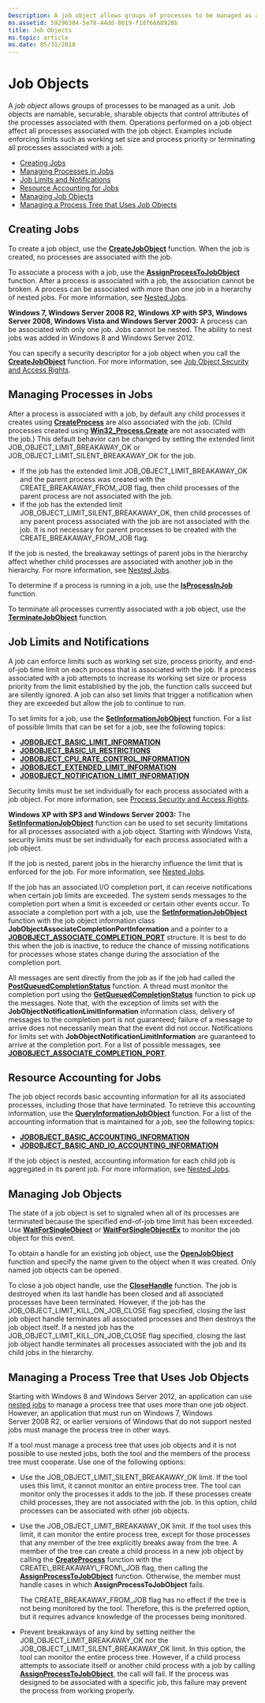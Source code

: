 ```yaml
---
Description: A job object allows groups of processes to be managed as a unit. Job objects are namable, securable, sharable objects that control attributes of the processes associated with them.
ms.assetid: 59296384-5e78-44dd-8019-f1df6668928b
title: Job Objects
ms.topic: article
ms.date: 05/31/2018
---
```


# Job Objects

A *job object* allows groups of processes to be managed as a unit. Job objects are namable, securable, sharable objects that control attributes of the processes associated with them. Operations performed on a job object affect all processes associated with the job object. Examples include enforcing limits such as working set size and process priority or terminating all processes associated with a job.

-   [Creating Jobs](#creating-jobs)
-   [Managing Processes in Jobs](#managing-processes-in-jobs)
-   [Job Limits and Notifications](#job-limits-and-notifications)
-   [Resource Accounting for Jobs](#resource-accounting-for-jobs)
-   [Managing Job Objects](#managing-job-objects)
-   [Managing a Process Tree that Uses Job Objects](#managing-a-process-tree-that-uses-job-objects)

## Creating Jobs

To create a job object, use the [**CreateJobObject**](/windows/desktop/api/WinBase/nf-winbase-createjobobjecta) function. When the job is created, no processes are associated with the job.

To associate a process with a job, use the [**AssignProcessToJobObject**](https://msdn.microsoft.com/library/ms681949(v=VS.85).aspx) function. After a process is associated with a job, the association cannot be broken. A process can be associated with more than one job in a hierarchy of nested jobs. For more information, see [Nested Jobs](nested-jobs.md).

**Windows 7, Windows Server 2008 R2, Windows XP with SP3, Windows Server 2008, Windows Vista and Windows Server 2003:** A process can be associated with only one job. Jobs cannot be nested. The ability to nest jobs was added in Windows 8 and Windows Server 2012.

You can specify a security descriptor for a job object when you call the [**CreateJobObject**](/windows/desktop/api/WinBase/nf-winbase-createjobobjecta) function. For more information, see [Job Object Security and Access Rights](job-object-security-and-access-rights.md).

## Managing Processes in Jobs

After a process is associated with a job, by default any child processes it creates using [**CreateProcess**](https://msdn.microsoft.com/library/ms682425(v=VS.85).aspx) are also associated with the job. (Child processes created using [**Win32\_Process.Create**](https://msdn.microsoft.com/library/Aa389388(v=VS.85).aspx) are not associated with the job.) This default behavior can be changed by setting the extended limit JOB\_OBJECT\_LIMIT\_BREAKAWAY\_OK or JOB\_OBJECT\_LIMIT\_SILENT\_BREAKAWAY\_OK for the job.

-   If the job has the extended limit JOB\_OBJECT\_LIMIT\_BREAKAWAY\_OK and the parent process was created with the CREATE\_BREAKAWAY\_FROM\_JOB flag, then child processes of the parent process are not associated with the job.
-   If the job has the extended limit JOB\_OBJECT\_LIMIT\_SILENT\_BREAKAWAY\_OK, then child processes of any parent process associated with the job are not associated with the job. It is not necessary for parent processes to be created with the CREATE\_BREAKAWAY\_FROM\_JOB flag.

If the job is nested, the breakaway settings of parent jobs in the hierarchy affect whether child processes are associated with another job in the hierarchy. For more information, see [Nested Jobs](nested-jobs.md).

To determine if a process is running in a job, use the [**IsProcessInJob**](https://msdn.microsoft.com/library/ms684127(v=VS.85).aspx) function.

To terminate all processes currently associated with a job object, use the [**TerminateJobObject**](https://msdn.microsoft.com/library/ms686709(v=VS.85).aspx) function.

## Job Limits and Notifications

A job can enforce limits such as working set size, process priority, and end-of-job time limit on each process that is associated with the job. If a process associated with a job attempts to increase its working set size or process priority from the limit established by the job, the function calls succeed but are silently ignored. A job can also set limits that trigger a notification when they are exceeded but allow the job to continue to run.

To set limits for a job, use the [**SetInformationJobObject**](https://msdn.microsoft.com/library/ms686216(v=VS.85).aspx) function. For a list of possible limits that can be set for a job, see the following topics:

-   [**JOBOBJECT\_BASIC\_LIMIT\_INFORMATION**](/windows/desktop/api/WinNT/ns-winnt-jobobject_basic_limit_information)
-   [**JOBOBJECT\_BASIC\_UI\_RESTRICTIONS**](/windows/desktop/api/WinNT/ns-winnt-jobobject_basic_ui_restrictions)
-   [**JOBOBJECT\_CPU\_RATE\_CONTROL\_INFORMATION**](/windows/desktop/api/Winnt/ns-winnt-jobobject_cpu_rate_control_information)
-   [**JOBOBJECT\_EXTENDED\_LIMIT\_INFORMATION**](/windows/desktop/api/WinNT/ns-winnt-jobobject_extended_limit_information)
-   [**JOBOBJECT\_NOTIFICATION\_LIMIT\_INFORMATION**](/windows/desktop/api/WinNT/ns-winnt-jobobject_notification_limit_information)

Security limits must be set individually for each process associated with a job object. For more information, see [Process Security and Access Rights](process-security-and-access-rights.md).

**Windows XP with SP3 and Windows Server 2003:** The [**SetInformationJobObject**](https://msdn.microsoft.com/library/ms686216(v=VS.85).aspx) function can be used to set security limitations for all processes associated with a job object. Starting with Windows Vista, security limits must be set individually for each process associated with a job object.

If the job is nested, parent jobs in the hierarchy influence the limit that is enforced for the job. For more information, see [Nested Jobs](nested-jobs.md).

If the job has an associated I/O completion port, it can receive notifications when certain job limits are exceeded. The system sends messages to the completion port when a limit is exceeded or certain other events occur. To associate a completion port with a job, use the [**SetInformationJobObject**](https://msdn.microsoft.com/library/ms686216(v=VS.85).aspx) function with the job object information class **JobObjectAssociateCompletionPortInformation** and a pointer to a [**JOBOBJECT\_ASSOCIATE\_COMPLETION\_PORT**](/windows/desktop/api/WinNT/ns-winnt-jobobject_associate_completion_port) structure. It is best to do this when the job is inactive, to reduce the chance of missing notifications for processes whose states change during the association of the completion port.

All messages are sent directly from the job as if the job had called the [**PostQueuedCompletionStatus**](https://msdn.microsoft.com/library/Aa365458(v=VS.85).aspx) function. A thread must monitor the completion port using the [**GetQueuedCompletionStatus**](https://msdn.microsoft.com/library/Aa364986(v=VS.85).aspx) function to pick up the messages. Note that, with the exception of limits set with the **JobObjectNotificationLimitInformation** information class, delivery of messages to the completion port is not guaranteed; failure of a message to arrive does not necessarily mean that the event did not occur. Notifications for limits set with **JobObjectNotificationLimitInformation** are guaranteed to arrive at the completion port. For a list of possible messages, see [**JOBOBJECT\_ASSOCIATE\_COMPLETION\_PORT**](/windows/desktop/api/WinNT/ns-winnt-jobobject_associate_completion_port).

## Resource Accounting for Jobs

The job object records basic accounting information for all its associated processes, including those that have terminated. To retrieve this accounting information, use the [**QueryInformationJobObject**](https://msdn.microsoft.com/library/ms684925(v=VS.85).aspx) function. For a list of the accounting information that is maintained for a job, see the following topics:

-   [**JOBOBJECT\_BASIC\_ACCOUNTING\_INFORMATION**](/windows/desktop/api/WinNT/ns-winnt-jobobject_basic_accounting_information)
-   [**JOBOBJECT\_BASIC\_AND\_IO\_ACCOUNTING\_INFORMATION**](/windows/desktop/api/WinNT/ns-winnt-jobobject_basic_and_io_accounting_information)

If the job object is nested, accounting information for each child job is aggregated in its parent job. For more information, see [Nested Jobs](nested-jobs.md).

## Managing Job Objects

The state of a job object is set to signaled when all of its processes are terminated because the specified end-of-job time limit has been exceeded. Use [**WaitForSingleObject**](https://msdn.microsoft.com/library/ms687032(v=VS.85).aspx) or [**WaitForSingleObjectEx**](https://msdn.microsoft.com/library/ms687036(v=VS.85).aspx) to monitor the job object for this event.

To obtain a handle for an existing job object, use the [**OpenJobObject**](/windows/desktop/api/WinBase/nf-winbase-openjobobjecta) function and specify the name given to the object when it was created. Only named job objects can be opened.

To close a job object handle, use the [**CloseHandle**](https://msdn.microsoft.com/library/ms724211(v=VS.85).aspx) function. The job is destroyed when its last handle has been closed and all associated processes have been terminated. However, if the job has the JOB\_OBJECT\_LIMIT\_KILL\_ON\_JOB\_CLOSE flag specified, closing the last job object handle terminates all associated processes and then destroys the job object itself. If a nested job has the JOB\_OBJECT\_LIMIT\_KILL\_ON\_JOB\_CLOSE flag specified, closing the last job object handle terminates all processes associated with the job and its child jobs in the hierarchy.

## Managing a Process Tree that Uses Job Objects

Starting with Windows 8 and Windows Server 2012, an application can use [nested jobs](nested-jobs.md) to manage a process tree that uses more than one job object. However, an application that must run on Windows 7, Windows Server 2008 R2, or earlier versions of Windows that do not support nested jobs must manage the process tree in other ways.

If a tool must manage a process tree that uses job objects and it is not possible to use nested jobs, both the tool and the members of the process tree must cooperate. Use one of the following options:

-   Use the JOB\_OBJECT\_LIMIT\_SILENT\_BREAKAWAY\_OK limit. If the tool uses this limit, it cannot monitor an entire process tree. The tool can monitor only the processes it adds to the job. If these processes create child processes, they are not associated with the job. In this option, child processes can be associated with other job objects.
-   Use the JOB\_OBJECT\_LIMIT\_BREAKAWAY\_OK limit. If the tool uses this limit, it can monitor the entire process tree, except for those processes that any member of the tree explicitly breaks away from the tree. A member of the tree can create a child process in a new job object by calling the [**CreateProcess**](https://msdn.microsoft.com/library/ms682425(v=VS.85).aspx) function with the CREATE\_BREAKAWAY\_FROM\_JOB flag, then calling the [**AssignProcessToJobObject**](https://msdn.microsoft.com/library/ms681949(v=VS.85).aspx) function. Otherwise, the member must handle cases in which **AssignProcessToJobObject** fails.

    The CREATE\_BREAKAWAY\_FROM\_JOB flag has no effect if the tree is not being monitored by the tool. Therefore, this is the preferred option, but it requires advance knowledge of the processes being monitored.

-   Prevent breakaways of any kind by setting neither the JOB\_OBJECT\_LIMIT\_BREAKAWAY\_OK nor the JOB\_OBJECT\_LIMIT\_SILENT\_BREAKAWAY\_OK limit. In this option, the tool can monitor the entire process tree. However, if a child process attempts to associate itself or another child process with a job by calling [**AssignProcessToJobObject**](https://msdn.microsoft.com/library/ms681949(v=VS.85).aspx), the call will fail. If the process was designed to be associated with a specific job, this failure may prevent the process from working properly.

 

 



